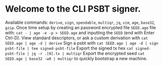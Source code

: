 # Welcome to the CLI PSBT signer.

Available commands: `derive`, `sign`, `spendable`, `multiqr`, `jq`, `vim`, `age`, `base32`, `gzip`.
Once time setup by creating an password encrypted file `SEED.age` file with: `cat - | age -e -p > SEED.age` and inputting the `SEED` (end with Enter Ctrl-D).
View standard descriptors, or ask a custom derivation with `cat SEED.age | age -d | derive`
Sign a psbt with `cat SEED.age | age -d | sign psbt-file | tee signed-psbt-file`
Export the signed tx hex `cat signed-psbt-file | jq -r .[0].tx | multiqr`
Export the encrypted seed `cat SEED.age | base32 -w0 | multiqr` to quickly bootstrap a new machine.
